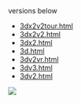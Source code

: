 <html>
<span style="colour:green"> versions below </span>

</html>


- [3dx2v2tour.html](https://roadkillcat.github.io/3dSimulationVR/3dx2v2tour.html)
- [3dx2v2.html](https://roadkillcat.github.io/3dSimulationVR/3dx2v2.html)
- [3dx2.html](https://roadkillcat.github.io/3dSimulationVR/3dx2.html)
- [3d.html](https://roadkillcat.github.io/3dSimulationVR/3d.html)
- [3dv2vr.html](https://roadkillcat.github.io/3dSimulationVR/3dv2vr.html)
- [3dv3.html](https://roadkillcat.github.io/3dSimulationVR/3dv3.html)
- [3dv2.html](https://roadkillcat.github.io/3dSimulationVR/3dv2.html)


<html><img src="http://i.imgur.com/hUtaVy1.jpg">
